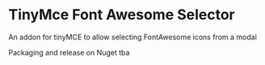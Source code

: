 # TinyMce Font Awesome Selector

An addon for tinyMCE to allow selecting FontAwesome icons from a modal

Packaging and release on Nuget tba
